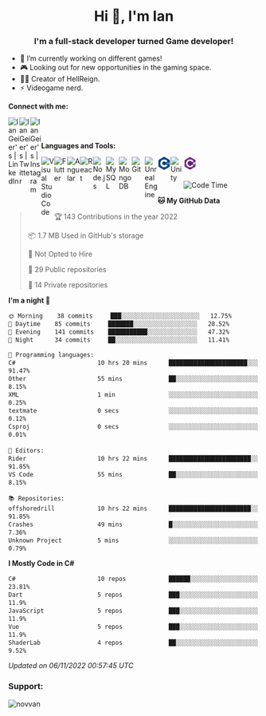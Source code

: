 <h1 align="center">Hi 👋, I'm Ian</h1>
<h3 align="center">I'm a full-stack developer turned Game developer!</h3>

- 🔭 I’m currently working on different games!
- 🎮 Looking out for new opportunities in the gaming space.
- 👨‍💻 Creator of HellReign.
- ⚡ Videogame nerd.

**Connect with me:**

<!-- [<img align="left" alt="" width="22px" src="https://raw.githubusercontent.com/iconic/open-iconic/master/svg/globe.svg" />][website] -->
[<img align="left" alt="Ian Geier's  | LinkedIn" width="22px" src="https://www.vectorlogo.zone/logos/linkedin/linkedin-icon.svg" />][linkedin]
[<img align="left" alt="Ian Geier's | Twitter" width="22px" src="https://www.vectorlogo.zone/logos/twitter/twitter-icon.svg" />][twitter]
[<img align="left" alt="Ian Geier's | Instagram" width="22px" src="https://www.vectorlogo.zone/logos/instagram/instagram-icon.svg" />][instagram]

<br />
<br />

**Languages and Tools:**

[<img align="left" alt="Visual Studio Code" width="26px" src="https://www.vectorlogo.zone/logos/visualstudio_code/visualstudio_code-icon.svg" />][vscode]
[<img align="left" alt="Flutter" width="26px" src="https://www.vectorlogo.zone/logos/flutterio/flutterio-icon.svg" />][flutter]
[<img align="left" alt="Angular" width="26px" src="https://www.vectorlogo.zone/logos/angular/angular-icon.svg" />][angular]
[<img align="left" alt="React" width="26px" src="https://www.vectorlogo.zone/logos/reactjs/reactjs-icon.svg" />][react]
[<img align="left" alt="Node.js" width="26px" src="https://www.vectorlogo.zone/logos/nodejs/nodejs-icon.svg" />][node]
[<img align="left" alt="MySQL" width="26px" src="https://www.vectorlogo.zone/logos/mysql/mysql-icon.svg" />][mysql]
[<img align="left" alt="MongoDB" width="26px" src="https://www.vectorlogo.zone/logos/mongodb/mongodb-icon.svg" />][mongodb]
[<img align="left" alt="Git" width="26px" src="https://www.vectorlogo.zone/logos/git-scm/git-scm-icon.svg" />][git]
[<img align="left" alt="Unreal Engine" width="26px" src="https://cdn.jsdelivr.net/npm/simple-icons@v3/icons/unrealengine.svg" />][unrealengine]
[<img align="left" alt="Unity" width="26px" src="https://github.com/devicons/devicon/blob/master/icons/cplusplus/cplusplus-plain.svg" />][cplusplus]
[<img align="left" alt="Unity" width="26px" src="https://www.vectorlogo.zone/logos/unity3d/unity3d-icon.svg" />][unity]
[<img align="left" alt="Unity" width="26px" src="https://github.com/devicons/devicon/blob/master/icons/csharp/csharp-plain.svg" />][csharp]

<br />
<br />

<!--START_SECTION:waka-->
![Code Time](http://img.shields.io/badge/Code%20Time-99%20hrs%205%20mins-blue)

**🐱 My GitHub Data** 

> 🏆 143 Contributions in the year 2022
 > 
> 📦 1.7 MB Used in GitHub's storage 
 > 
> 🚫 Not Opted to Hire
 > 
> 📜 29 Public repositories 
 > 
> 🔑 14 Private repositories  
 > 
**I'm a night 🦉** 

```text
🌞 Morning    38 commits     ███░░░░░░░░░░░░░░░░░░░░░░   12.75% 
🌆 Daytime    85 commits     ███████░░░░░░░░░░░░░░░░░░   28.52% 
🌃 Evening    141 commits    ███████████░░░░░░░░░░░░░░   47.32% 
🌙 Night      34 commits     ██░░░░░░░░░░░░░░░░░░░░░░░   11.41%

```


```text
💬 Programming languages: 
C#                       10 hrs 20 mins      ██████████████████████░░░   91.47% 
Other                    55 mins             ██░░░░░░░░░░░░░░░░░░░░░░░   8.15% 
XML                      1 min               ░░░░░░░░░░░░░░░░░░░░░░░░░   0.25% 
textmate                 0 secs              ░░░░░░░░░░░░░░░░░░░░░░░░░   0.12% 
Csproj                   0 secs              ░░░░░░░░░░░░░░░░░░░░░░░░░   0.01%

📝 Editors: 
Rider                    10 hrs 22 mins      ███████████████████████░░   91.85% 
VS Code                  55 mins             ██░░░░░░░░░░░░░░░░░░░░░░░   8.15%

📚 Repositories: 
offshoredrill            10 hrs 22 mins      ███████████████████████░░   91.85% 
Crashes                  49 mins             █░░░░░░░░░░░░░░░░░░░░░░░░   7.36% 
Unknown Project          5 mins              ░░░░░░░░░░░░░░░░░░░░░░░░░   0.79%

```

**I Mostly Code in C#** 

```text
C#                       10 repos            ██████░░░░░░░░░░░░░░░░░░░   23.81% 
Dart                     5 repos             ███░░░░░░░░░░░░░░░░░░░░░░   11.9% 
JavaScript               5 repos             ███░░░░░░░░░░░░░░░░░░░░░░   11.9% 
Vue                      5 repos             ███░░░░░░░░░░░░░░░░░░░░░░   11.9% 
ShaderLab                4 repos             ██░░░░░░░░░░░░░░░░░░░░░░░   9.52%

```



 *Updated on 06/11/2022 00:57:45 UTC*
<!--END_SECTION:waka-->

<!--[![My stats](https://github-readme-stats.vercel.app/api?username=novvan&show_icons=true&hide_border=true&count_private=true)](https://github.com/novvan) [![Top Langs](https://github-readme-stats.vercel.app/api/top-langs/?username=novvan&layout=compact&hide_border=true)](https://github.com/novvan)-->

<h3 align="left">Support:</h3>
<p><a href="https://www.buymeacoffee.com/novvan"> <img align="left" src="https://cdn.buymeacoffee.com/buttons/v2/default-yellow.png" height="50" width="210" alt="novvan" /></a></p><br><br>


<!-- [website]:  -->
[twitter]: https://twitter.com/iangeier
[instagram]: https://instagram.com/iangeier
[linkedin]: https://linkedin.com/in/iangeier
[vscode]: https://code.visualstudio.com/
[angular]: https://angular.io/
[react]: https://reactjs.org/
[node]: https://nodejs.org/
[mysql]: https://www.mysql.com/
[mongodb]: https://www.mongodb.com/
[git]: https://git-scm.com/
[flutter]: https://flutter.dev/
[unity]: https://unity.com/
[unrealengine]: https://www.unrealengine.com/en-US/
[csharp]: https://docs.microsoft.com/en-us/dotnet/csharp/programming-guide/
[cplusplus]: https://docs.microsoft.com/en-us/cpp/?view=vs-2019

